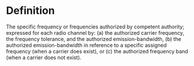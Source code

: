 # Definition

The specific frequency or frequencies authorized by competent authority;
expressed for each radio channel by: (a) the authorized carrier
frequency, the frequency tolerance, and the authorized
emission-bandwidth, (b) the authorized emission-bandwidth in reference
to a specific assigned frequency (when a carrier does exist), or (c) the
authorized frequency band (when a carrier does not exist).
